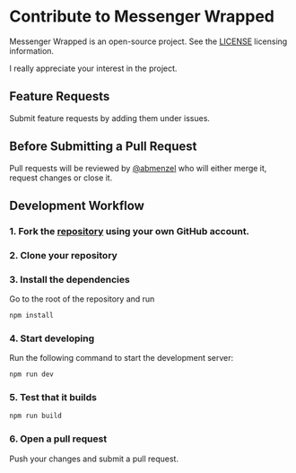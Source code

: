 # Contribute to Messenger Wrapped

Messenger Wrapped is an open-source project. See the [LICENSE](./LICENSE) licensing information.

I really appreciate your interest in the project.

## Feature Requests

Submit feature requests by adding them under issues.

## Before Submitting a Pull Request

Pull requests will be reviewed by [@abmenzel](https://github.com/abmenzel) who will either merge it, request changes or close it.

## Development Workflow

### 1. Fork the [repository](https://github.com/abmenzel/messenger-wrapped) using your own GitHub account.

### 2. Clone your repository

### 3. Install the dependencies

Go to the root of the repository and run

```bash
npm install
```

### 4. Start developing

Run the following command to start the development server:

```bash
npm run dev
```

### 5. Test that it builds

```bash
npm run build
```

### 6. Open a pull request

Push your changes and submit a pull request.


